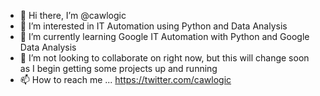 - 👋 Hi there, I’m @cawlogic
- 👀 I’m interested in IT Automation using Python and Data Analysis
- 🌱 I’m currently learning Google IT Automation with Python and Google Data Analysis 
- 💞️ I’m not looking to collaborate on right now, but this will change soon as I begin getting some projects up and running
- 📫 How to reach me ... https://twitter.com/cawlogic

<!---
cawlogic/cawlogic is a ✨ special ✨ repository because its `README.md` (this file) appears on your GitHub profile.
You can click the Preview link to take a look at your changes.
--->

